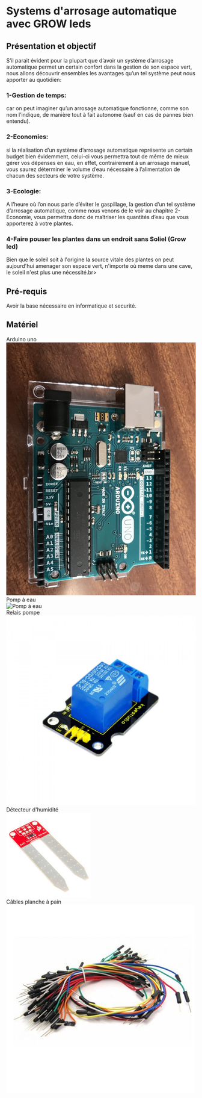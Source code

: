 # Systems d'arrosage automatique avec GROW leds

## Présentation et objectif
S’il parait évident pour la plupart que d’avoir un système d’arrosage automatique permet un certain confort dans la gestion de son espace vert, nous allons découvrir ensembles les avantages qu’un tel système peut nous apporter au quotidien:<br>
### 1-Gestion de temps:<br>
car on peut imaginer qu’un arrosage automatique fonctionne, comme son nom l’indique, de manière tout à fait autonome (sauf en cas de pannes bien entendu).<br>
### 2-Economies:<br>
si la réalisation d’un système d’arrosage automatique représente un certain budget bien évidemment, celui-ci vous permettra tout de même de mieux gérer vos dépenses en eau, en effet, contrairement à un arrosage manuel, vous saurez déterminer le volume d’eau nécessaire à l’alimentation de chacun des secteurs de votre système.<br>
### 3-Ecologie:<br>
A l’heure où l’on nous parle d’éviter le gaspillage, la gestion d’un tel système d’arrosage automatique, comme nous venons de le voir au chapitre 2- Economie, vous permettra donc de maîtriser les quantités d’eau que vous apporterez à votre plantes.
### 4-Faire pouser les plantes dans un endroit sans Soliel (Grow led)<br>
Bien que le soleil soit à l'origine la source vitale des plantes on peut aujourd'hui amenager son espace vert, n'importe où meme dans une cave, le soleil n'est plus une nécessité.br>

## Pré-requis<br>
Avoir la base nécessaire en informatique et securité.<br>

## Matériel<br>
Arduino uno<br>
![Arduino uno](https://github.com/Henry-DA/FABLAB-Aix-/blob/master/IMG_7186.JPG)<br>
Pomp à eau<br>
![Pomp à eau](https://github.com/Henry-DA/FABLAB-Aix-/blob/master/pomp%20%C3%A0%20eau%20.JPG)<br>
Relais pompe<br>
![Relais pompe](https://github.com/Henry-DA/FABLAB-Aix-/blob/master/relay.jpg)<br>
Détecteur d'humidité<br>
![Détecteur d'humidité](https://github.com/Henry-DA/FABLAB-Aix-/blob/master/t%C3%A9l%C3%A9chargement.jpg)<br>
Câbles planche à pain<br>
![câbles planche à pain](https://github.com/Henry-DA/FABLAB-Aix-/blob/master/cables.jpg)<br>



